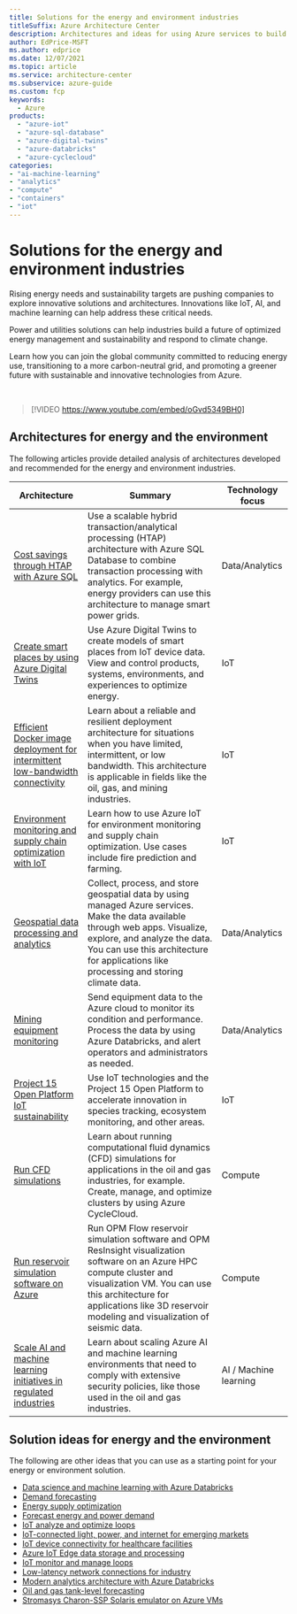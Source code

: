 ```yaml
---
title: Solutions for the energy and environment industries
titleSuffix: Azure Architecture Center
description: Architectures and ideas for using Azure services to build efficient, scalable, and reliable solutions in the energy and environment industries.
author: EdPrice-MSFT
ms.author: edprice 
ms.date: 12/07/2021
ms.topic: article
ms.service: architecture-center
ms.subservice: azure-guide
ms.custom: fcp 
keywords:
  - Azure
products:
  - "azure-iot"
  - "azure-sql-database"
  - "azure-digital-twins"
  - "azure-databricks"
  - "azure-cyclecloud"
categories:
- "ai-machine-learning"
- "analytics"
- "compute"
- "containers"
- "iot"
---
```

# Solutions for the energy and environment industries

Rising energy needs and sustainability targets are pushing companies to explore innovative solutions and architectures. Innovations like IoT, AI, and machine learning can help address these critical needs. 

Power and utilities solutions can help industries build a future of optimized energy management and sustainability and respond to climate change.

Learn how you can join the global community committed to reducing energy use, transitioning to a more carbon-neutral grid, and promoting a greener future with sustainable and innovative technologies from Azure.

<br>

> [!VIDEO https://www.youtube.com/embed/oGvd5349BH0]

## Architectures for energy and the environment
The following articles provide detailed analysis of architectures developed and recommended for the energy and environment industries.

| Architecture | Summary | Technology focus |
| ------- | ------- | ------- |
|[Cost savings through HTAP with Azure SQL](/azure/architecture/example-scenario/data/azure-sql-htap)|Use a scalable hybrid transaction/analytical processing (HTAP)  architecture with Azure SQL Database to combine transaction processing with analytics. For example, energy providers can use this architecture to manage smart power grids.|Data/Analytics|
|[Create smart places by using Azure Digital Twins](/azure/architecture/example-scenario/iot/smart-places)|Use Azure Digital Twins to create models of smart places from IoT device data. View and control products, systems, environments, and experiences to optimize energy.|IoT|
|[Efficient Docker image deployment for intermittent low-bandwidth connectivity](/azure/architecture/example-scenario/iot/efficient-docker-image-deployment)|Learn about a reliable and resilient deployment architecture for situations when you have limited, intermittent, or low bandwidth. This architecture is applicable in fields like the oil, gas, and mining industries.|IoT|
|[Environment monitoring and supply chain optimization with IoT](/azure/architecture/solution-ideas/articles/environment-monitoring-and-supply-chain-optimization) |Learn how to use Azure IoT for environment monitoring and supply chain optimization. Use cases include fire prediction and farming.|IoT|
|[Geospatial data processing and analytics](/azure/architecture/example-scenario/data/geospatial-data-processing-analytics-azure)|Collect, process, and store geospatial data by using managed Azure services. Make the data available through web apps. Visualize, explore, and analyze the data. You can use this architecture for applications like processing and storing climate data.|Data/Analytics|
|[Mining equipment monitoring](/azure/architecture/solution-ideas/articles/monitor-mining-equipment) |Send equipment data to the Azure cloud to monitor its condition and performance. Process the data by using Azure Databricks, and alert operators and administrators as needed.|Data/Analytics|
|[Project 15 Open Platform IoT sustainability](/azure/architecture/solution-ideas/articles/project-15-iot-sustainability)|Use IoT technologies and the Project 15 Open Platform to accelerate innovation in species tracking, ecosystem monitoring, and other areas.|IoT|
|[Run CFD simulations](/azure/architecture/example-scenario/infrastructure/hpc-cfd)|Learn about running computational fluid dynamics (CFD) simulations for applications in the oil and gas industries, for example. Create, manage, and optimize clusters by using Azure CycleCloud.|Compute|
|[Run reservoir simulation software on Azure](/azure/architecture/example-scenario/infrastructure/reservoir-simulation)|Run OPM Flow reservoir simulation software and OPM ResInsight visualization software on an Azure HPC compute cluster and visualization VM. You can use this architecture for applications like 3D reservoir modeling and visualization of seismic data. |Compute|
|[Scale AI and machine learning initiatives in regulated industries](/azure/architecture/example-scenario/ai/scale-ai-and-machine-learning-in-regulated-industries)|Learn about scaling Azure AI and machine learning environments that need to comply with extensive security policies, like those used in the oil and gas industries.|AI / Machine learning|

## Solution ideas for energy and the environment
The following are other ideas that you can use as a starting point for your energy or environment solution.
-	[Data science and machine learning with Azure Databricks](/azure/architecture/solution-ideas/articles/azure-databricks-data-science-machine-learning)
-	[Demand forecasting](/azure/architecture/solution-ideas/articles/demand-forecasting)
-	[Energy supply optimization](/azure/architecture/solution-ideas/articles/energy-supply-optimization) 
-	[Forecast energy and power demand](/azure/architecture/solution-ideas/articles/forecast-energy-power-demand)
-	[IoT analyze and optimize loops](/azure/architecture/example-scenario/iot/analyze-optimize-loop)
-	[IoT-connected light, power, and internet for emerging markets](/azure/architecture/solution-ideas/articles/iot-power-management)
-	[IoT device connectivity for healthcare facilities](/azure/architecture/solution-ideas/articles/healthcare-network)
-	[Azure IoT Edge data storage and processing](/azure/architecture/solution-ideas/articles/data-storage-edge)
-	[IoT monitor and manage loops](/azure/architecture/example-scenario/iot/monitor-manage-loop)
-	[Low-latency network connections for industry](/azure/architecture/solution-ideas/articles/low-latency-network)
-	[Modern analytics architecture with Azure Databricks](/azure/architecture/solution-ideas/articles/azure-databricks-modern-analytics-architecture)
-	[Oil and gas tank-level forecasting](/azure/architecture/solution-ideas/articles/oil-and-gas-tank-level-forecasting)
-	[Stromasys Charon-SSP Solaris emulator on Azure VMs](/azure/architecture/solution-ideas/articles/solaris-azure)
